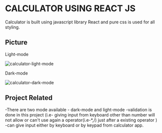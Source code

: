 # CALCULATOR USING REACT JS

Calculator is built using javascript library React and pure css is used for all styling.

## Picture 

Light-mode

![calculator-light-mode](https://user-images.githubusercontent.com/89014041/154088863-92aaf89f-d554-465f-a41b-2182d508e1b1.png)


Dark-mode

![calculator-dark-mode](https://user-images.githubusercontent.com/89014041/154088989-a91dee81-4529-4360-82c8-f8c7cc593bb1.png)


## Project Related

-There are two mode available - dark-mode and light-mode
-validation is done in this project (i.e- giving input from keyboard other than number will not allow or can't use again a operator(i.e-*,/) just after a existing operator  )
-can give input either by keyboard or by keypad from calculator app.




 

